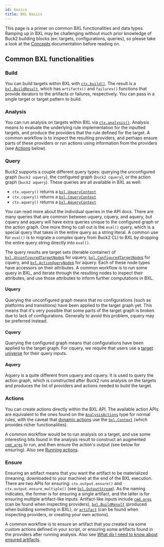 ```yaml
---
id: basics
title: BXL Basics
---
```


This page is a primer on common BXL functionalities and data types. Ramping up
in BXL may be challenging without much prior knowledge of Buck2 building blocks
(ex: targets, configurations, queries), so please take a look at the
[Concepts](../../concepts/concept_map.md) documentation before reading on.

## Common BXL functionalities

### Build

You can build targets within BXL with
[`ctx.build()`](../../../api/bxl/Context/#contextbuild). The result is a
[`bxl.BuildResult`](../../../api/bxl/BuildResult), which has `artifacts()` and
`failures()` functions that provide iterators to the artifacts or failures,
respectively. You can pass in a single target or target pattern to build.

### Analysis

You can run analysis on targets within BXL via
[`ctx.analysis()`](../../../api/bxl/Context/#contextanalysis). Analysis means to
evaluate the underlying rule implementation for the inputted targets, and
produce the providers that the rule defined for the target. A common workflow is
to inspect the resulting providers, and perhaps ensure parts of these providers
or run actions using information from the providers (see [Actions](#actions)
below).

### Query

Buck2 supports a couple different query types: querying the unconfigured graph
(`buck2 uquery`), the configured graph (`buck2 cquery`), or the action graph
(`buck2 aquery`). These queries are all available in BXL as well:

- `ctx.uquery()` returns a [`bxl.UqueryContext`](../../../api/bxl/UqueryContext)
- `ctx.cquery()` returns a [`bxl.CqueryContext`](../../../api/bxl/CqueryContext)
- `ctx.aquery()` returns a [`bxl.AqueryContext`](../../../api/bxl/AqueryContext)

You can read more about the individual queries in the API docs. There are many
queries that are common between uquery, cquery, and aquery, but cquery and
aquery will have extra queries unique to the configured graph or the action
graph. One more thing to call out is the `eval()` query, which is a special
query that takes in the entire query as a string literal. A common use for
`eval()` is to migrate a complex query from Buck2 CLI to BXL by dropping the
entire query string directly into `eval()`.

The query results are target sets (iterable container) of
[`bxl.UnconfiguredTargetNode`s](../../../api/bxl/UnconfiguredTargetNode) for
uquery, [`bxl.ConfiguredTargetNode`s](../../../api/bxl/ConfiguredTargetNode) for
cquery, and [`bxl.ActionQueryNode`s](../../../api/bxl/ActionQueryNode) for
aquery. Each of these node types have accessors on their attributes. A common
workflow is to run some query in BXL, and iterate through the resulting nodes to
inspect their attributes, and use those attributes to inform further
computations in BXL.

#### Uquery

Querying the unconfigured graph means that no configurations (such as platforms
and transitions) have been applied to the target graph yet. This means that it's
very possible that some parts of the target graph is broken due to lack of
configurations. Generally to avoid this problem, cquery may be preferred
instead.

#### Cquery

Querying the configured graph means that configurations have been applied to the
target graph. For cquery, we require that users use a
[target universe](../../how_tos/how_to_use_target_universe) for their query
inputs.

#### Aquery

Aquery is a quite different from uquery and cquery. It is used to query the
action graph, which is constructed after Buck2 runs analysis on the targets and
produces the list of providers and actions needed to build the target.

### Actions

You can create actions directly within the BXL API. The available action APIs
are equivalent to the ones found on the
[`AnalysisActions`](../../../api/build/AnalysisActions) type for normal rules,
with the caveat that
[dynamic actions](../../how_tos/how_to_run_actions_based_on_the_content_of_artifact)
use the [`bxl.Context`](../../../api/bxl/Context) (which provides richer
functionalities).

A common workflow would be to run analysis on a target, and use some interesting
bits found in the analysis result to construct an augmented
[`cmd_args`](../../../api/build#cmd_args) to run, and then ensure the action's
output (see below for ensuring). Also see
[Running actions](../../how_tos/basic_how_tos#running-actions).

### Ensure

Ensuring an artifact means that you want the artifact to be materialized
(meaning, downloaded to your machine) at the end of the BXL execution. There are
two APIs for ensuring: `ctx.output.ensure()` and `ctx.output.ensure_multiple()`
(see [`bxl.OutputStream`](../../../api/bxl/OutputStream)). As the naming
indicates, the former is for ensuring a single artifact, and the latter is for
ensuring multiple artifact-like inputs. Artifact-like inputs include
[`cmd_args`](../../../api/build#cmd_args) (can be found when inspecting
providers), [`bxl.BuildResult`](../../../api/bxl/BuildResult) (produced when
building something in BXL), or [`artifact`](../../../api/build/Artifact) (can be
found when inspecting providers, or creating your own actions).

A common workflow is to ensure an artifact that you created via some custom
actions defined in your script, or ensuring some artifacts found in the
providers after running analysis. Also see
[What do I need to know about ensured artifacts](../../faq#what-do-i-need-to-know-about-ensured-artifacts).
